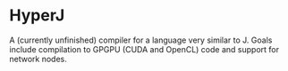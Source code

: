 # HyperJ
A (currently unfinished) compiler for a language very similar to J. 
Goals include compilation to GPGPU (CUDA and OpenCL) code and support for network nodes.
